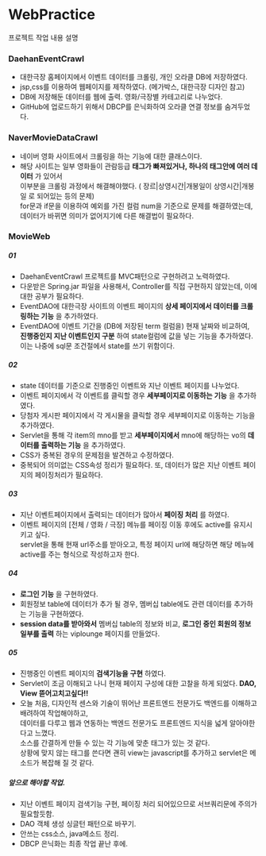 # WebPractice

프로젝트 작업 내용 설명
### DaehanEventCrawl
- 대한극장 홈페이지에서 이벤트 데이터를 크롤링, 개인 오라클 DB에 저장하였다.
- jsp,css를 이용하여 웹페이지를 제작하였다. (메가박스, 대한극장 디자인 참고)
- DB에 저장해둔 데이터를 웹에 출력. 영화/극장별 카테고리로 나누었다.
- GitHub에 업로드하기 위해서 DBCP를 은닉화하여 오라클 연결 정보를 숨겨두었다. <br>

### NaverMovieDataCrawl
- 네이버 영화 사이트에서 크롤링을 하는 기능에 대한 클래스이다.<br>
- 해당 사이트는 일부 영화들이 관람등급 __태그가 빠져있거나, 하나의 태그안에 여러 데이터__ 가 있어서<br>
  이부분을 크롤링 과정에서 해결해야했다. ( 장르|상영시간|개봉일이 상영시간|개봉일 로 되어있는 등의 문제) <br>
  for문과 if문을 이용하여 예외를 가진 컬럼 num을 기준으로 문제를 해결하였는데, 데이터가 바뀌면 의미가 없어지기에 다른 해결법이 필요하다.<br>
  
### MovieWeb
##### 01
- DaehanEventCrawl 프로젝트를 MVC패턴으로 구현하려고 노력하였다.
- 다운받은 Spring.jar 파일을 사용해서, Controller를 직접 구현하지 않았는데, 이에 대한 공부가 필요하다.
- EventDAO에 대한극장 사이트의 이벤트 페이지의 __상세 페이지에서 데이터를 크롤링하는 기능__ 을 추가하였다.<br>
- EventDAO에 이벤트 기간을 (DB에 저장된 term 컬럼을) 현재 날짜와 비교하여, <br>
  __진행중인지 지난 이벤트인지 구분__ 하여 state컬럼에 값을 넣는 기능을 추가하였다.<br>
  이는 나중에 sql문 조건절에서 state를 쓰기 위함이다. <br>
##### 02
- state 데이터를 기준으로 진행중인 이벤트와 지난 이벤트 페이지를 나누었다. <br>
- 이벤트 페이지에서 각 이벤트를 클릭할 경우 __세부페이지로 이동하는 기능__ 을 추가하였다. <br>
- 당첨자 게시판 페이지에서 각 게시물을 클릭할 경우 세부페이지로 이동하는 기능을 추가하였다. <br>
- Servlet을 통해 각 item의 mno를 받고 __세부페이지에서__ mno에 해당하는 vo의 __데이터를 출력하는 기능__ 을 추가하였다. <br>
- CSS가 중복된 경우의 문제점을 발견하고 수정하였다. <br>
- 중복되어 의미없는 CSS속성 정리가 필요하다. 또, 데이터가 많은 지난 이벤트 페이지의 페이징처리가 필요하다. <br>
##### 03
- 지난 이벤트페이지에서 출력되는 데이터가 많아서 __페이징 처리__ 를 하였다.
- 이벤트 페이지의 [전체 / 영화 / 극장] 메뉴를 페이징 이동 후에도 active를 유지시키고 싶다. <br>
  servlet을 통해 현재 url주소를 받아오고, 특정 페이지 url에 해당하면 해당 메뉴에 active를 주는 형식으로 작성하고자 한다. <br>
  
##### 04
- __로그인 기능__ 을 구현하였다. <br>
- 회원정보 table에 데이터가 추가 될 경우, 멤버십 table에도 관련 데이터를 추가하는 기능을 구현하였다. <br>
- __session data를 받아와서__ 멤버십 table의 정보와 비교, __로그인 중인 회원의 정보 일부를 출력__ 하는 viplounge 페이지를 만들었다.<br>

##### 05
- 진행중인 이벤트 페이지의 __검색기능을 구현__ 하였다.<br>
- Servlet이 조금 이해되고 나니 현재 페이지 구성에 대한 고찰을 하게 되었다. __DAO, View 뜯어고치고싶다!!__ <br>
- 오늘 처음, 디자인적 센스와 기술이 뛰어난 프론트엔드 전문가도 백엔드를 이해하고 배려하여 작업해야하고,<br>
 데이터를 다루고 웹과 연동하는 백엔드 전문가도 프론트엔드 지식을 넓게 알아야한다고 느꼈다.<br>
 소스를 간결하게 만들 수 있는 각 기능에 맞춘 태그가 있는 것 같다. <br>
 상황에 맞지 않는 태그를 쓴다면 괜히 view는 javascript를 추가하고 servlet은 메소드가 복잡해 질 것 같다. <br> 

##### 앞으로 해야할 작업.
- 지난 이벤트 페이지 검색기능 구현, 페이징 처리 되어있으므로 서브쿼리문에 주의가 필요할듯함.
- DAO 객체 생성 싱글턴 패턴으로 바꾸기.
- 안쓰는 css소스, java메소드 정리.
- DBCP 은닉화는 최종 작업 끝난 후에.
